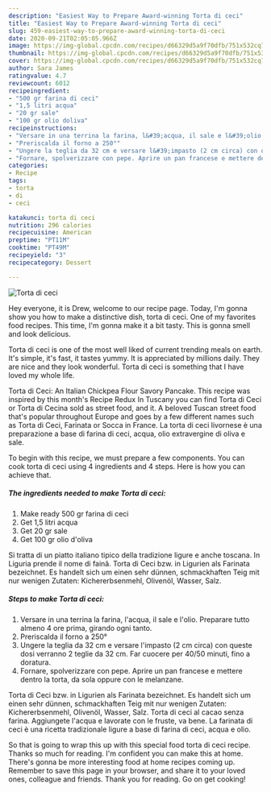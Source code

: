 ```yaml
---
description: "Easiest Way to Prepare Award-winning Torta di ceci"
title: "Easiest Way to Prepare Award-winning Torta di ceci"
slug: 459-easiest-way-to-prepare-award-winning-torta-di-ceci
date: 2020-09-21T02:05:05.966Z
image: https://img-global.cpcdn.com/recipes/d66329d5a9f70dfb/751x532cq70/torta-di-ceci-recipe-main-photo.jpg
thumbnail: https://img-global.cpcdn.com/recipes/d66329d5a9f70dfb/751x532cq70/torta-di-ceci-recipe-main-photo.jpg
cover: https://img-global.cpcdn.com/recipes/d66329d5a9f70dfb/751x532cq70/torta-di-ceci-recipe-main-photo.jpg
author: Sara James
ratingvalue: 4.7
reviewcount: 6012
recipeingredient:
- "500 gr farina di ceci"
- "1,5 litri acqua"
- "20 gr sale"
- "100 gr olio doliva"
recipeinstructions:
- "Versare in una terrina la farina, l&#39;acqua, il sale e l&#39;olio. Preparare tutto almeno 4 ore prima, girando ogni tanto."
- "Preriscalda il forno a 250°"
- "Ungere la teglia da 32 cm e versare l&#39;impasto (2 cm circa) con queste dosi verranno 2 teglie da 32 cm. Far cuocere per 40/50 minuti, fino a doratura."
- "Fornare, spolverizzare con pepe. Aprire un pan francese e mettere dentro la torta, da sola oppure con le melanzane."
categories:
- Recipe
tags:
- torta
- di
- ceci

katakunci: torta di ceci 
nutrition: 296 calories
recipecuisine: American
preptime: "PT11M"
cooktime: "PT49M"
recipeyield: "3"
recipecategory: Dessert

---
```



![Torta di ceci](https://img-global.cpcdn.com/recipes/d66329d5a9f70dfb/751x532cq70/torta-di-ceci-recipe-main-photo.jpg)

Hey everyone, it is Drew, welcome to our recipe page. Today, I'm gonna show you how to make a distinctive dish, torta di ceci. One of my favorites food recipes. This time, I'm gonna make it a bit tasty. This is gonna smell and look delicious.

Torta di ceci is one of the most well liked of current trending meals on earth. It's simple, it's fast, it tastes yummy. It is appreciated by millions daily. They are nice and they look wonderful. Torta di ceci is something that I have loved my whole life.

Torta di Ceci: An Italian Chickpea Flour Savory Pancake. This recipe was inspired by this month&#39;s Recipe Redux In Tuscany you can find Torta di Ceci or Torta di Cecina sold as street food, and it. A beloved Tuscan street food that&#39;s popular throughout Europe and goes by a few different names such as Torta di Ceci, Farinata or Socca in France. La torta di ceci livornese è una preparazione a base di farina di ceci, acqua, olio extravergine di oliva e sale.


To begin with this recipe, we must prepare a few components. You can cook torta di ceci using 4 ingredients and 4 steps. Here is how you can achieve that.

<!--inarticleads1-->

##### The ingredients needed to make Torta di ceci:

1. Make ready 500 gr farina di ceci
1. Get 1,5 litri acqua
1. Get 20 gr sale
1. Get 100 gr olio d&#39;oliva


Si tratta di un piatto italiano tipico della tradizione ligure e anche toscana. In Liguria prende il nome di fainâ. Torta di Ceci bzw. in Ligurien als Farinata bezeichnet. Es handelt sich um einen sehr dünnen, schmackhaften Teig mit nur wenigen Zutaten: Kichererbsenmehl, Olivenöl, Wasser, Salz. 

<!--inarticleads2-->

##### Steps to make Torta di ceci:

1. Versare in una terrina la farina, l&#39;acqua, il sale e l&#39;olio. Preparare tutto almeno 4 ore prima, girando ogni tanto.
1. Preriscalda il forno a 250°
1. Ungere la teglia da 32 cm e versare l&#39;impasto (2 cm circa) con queste dosi verranno 2 teglie da 32 cm. Far cuocere per 40/50 minuti, fino a doratura.
1. Fornare, spolverizzare con pepe. Aprire un pan francese e mettere dentro la torta, da sola oppure con le melanzane.


Torta di Ceci bzw. in Ligurien als Farinata bezeichnet. Es handelt sich um einen sehr dünnen, schmackhaften Teig mit nur wenigen Zutaten: Kichererbsenmehl, Olivenöl, Wasser, Salz. Torta di ceci al cacao senza farina. Aggiungete l&#39;acqua e lavorate con le fruste, va bene. La farinata di ceci è una ricetta tradizionale ligure a base di farina di ceci, acqua e olio. 

So that is going to wrap this up with this special food torta di ceci recipe. Thanks so much for reading. I'm confident you can make this at home. There's gonna be more interesting food at home recipes coming up. Remember to save this page in your browser, and share it to your loved ones, colleague and friends. Thank you for reading. Go on get cooking!
